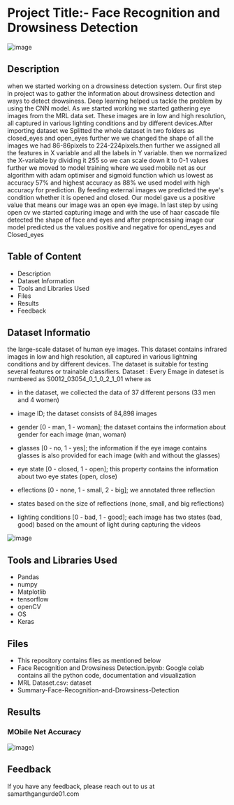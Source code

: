 
# Project Title:- Face Recognition and Drowsiness Detection
![image](https://user-images.githubusercontent.com/93859458/165928711-f05c288f-af6e-4fbc-ba25-d20253091539.png)
## Description
 when we started working on a drowsiness detection system. Our first step in project was to gather the information about drowsiness detection and ways to detect drowsiness. Deep learning helped us tackle the problem by using the CNN model. As we started working we started gathering eye images from the MRL data set. These images are in low and high resolution, all captured in various lighting conditions and by different devices.After importing dataset we Splitted the whole dataset in two folders as closed_eyes and open_eyes further we we changed the shape of all the images we had 86-86pixels to 224-224pixels.then further we assigned all the features in X variable and all the labels in Y variable. then we normalized the X-variable by dividing it 255 so we can scale down it to 0-1 values further we moved to model training where we used mobile net as our algorithm with adam optimiser and sigmoid function which us lowest as accuracy 57% and highest accuracy as 88% we used model with high accuracy for prediction. By feeding external images we predicted the eye's condition whether it is opened and closed. Our model gave us a positive value that means our image was an open eye image. In last step by using open cv we started capturing image and with the use of haar cascade file detected the shape of face and eyes and after preprocessing image our model predicted us the values positive and negative for opend_eyes and Closed_eyes


## Table of Content
* Description
* Dataset Information
* Tools and Libraries Used
* Files
* Results
* Feedback


## Dataset Informatio
the large-scale dataset of human eye images. This dataset contains infrared images in low and high resolution, all captured in various lightning conditions and by different devices. The dataset is suitable for testing several features or trainable classifiers.
Dataset :
Every Emage in dateset is numbered as S0012_03054_0_1_0_2_1_01 where as

* in the dataset, we collected the data of 37 different persons (33 men and 4 women)

* image ID; the dataset consists of 84,898 images

* gender [0 - man, 1 - woman]; the dataset contains the information about gender for each image (man, woman)

* glasses [0 - no, 1 - yes]; the information if the eye image contains glasses is also provided for each image (with and without the glasses)

* eye state [0 - closed, 1 - open]; this property contains the information about two eye states (open, close)

* eflections [0 - none, 1 - small, 2 - big]; we annotated three reflection

* states based on the size of reflections (none, small, and big reflections)

* lighting conditions [0 - bad, 1 - good]; each image has two states (bad, good) based on the amount of light during capturing the videos

![image](https://user-images.githubusercontent.com/93859458/165928503-b58bb074-d80e-40db-8f49-482fd11bb4db.png)



## Tools and Libraries Used
* Pandas
* numpy
* Matplotlib
* tensorflow 
* openCV
* OS
* Keras



## Files
* This repository contains files as mentioned below
* Face Recognition and Drowsiness Detection.ipynb: Google colab contains all the python code, documentation and visualization
* MRL Dataset.csv: dataset 
* Summary-Face-Recognition-and-Drowsiness-Detection



## Results
### MObile Net Accuracy
![image](https://user-images.githubusercontent.com/93859458/165929007-1f732111-a153-453f-bb21-d47469693d3f.png))



## Feedback

If you have any feedback, please reach out to us at samarthgangurde01.com

